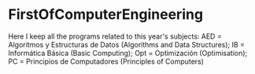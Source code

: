 # FirstOfComputerEngineering
Here I keep all the programs related to this year's subjects:
AED = Algoritmos y Estructuras de Datos (Algorithms and Data Structures); 
IB = Informática Básica (Basic Computing); 
Opt = Optimización (Optimisation); 
PC = Principios de Computadores (Principles of Computers)
